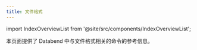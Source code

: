 ```yaml
---
title: 文件格式
---
```

import IndexOverviewList from '@site/src/components/IndexOverviewList';

本页面提供了 Databend 中与文件格式相关的命令的参考信息。

<IndexOverviewList />